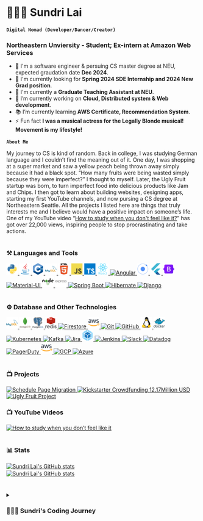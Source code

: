 # 👩🏻‍🎨 Sundri Lai

**`Digital Nomad (Developer/Dancer/Creator)`**

<h3 align="left">Northeastern Unviersity - Student; Ex-intern at Amazon Web Services </h3>
  
- 🚀 I'm a software engineer & persuing CS master degree at NEU, expected graudation date **Dec 2024**.
- 💼 I'm currently looking for **Spring 2024 SDE Internship and 2024 New Grad position**.
- 💼 I'm currently a **Graduate Teaching Assistant at NEU**.
- 🔭 I’m currently working on **Cloud, Distributed system & Web development**.
- 📚 I’m currently learning **AWS Certificate, Recommendation System**.
- ⚡ Fun fact **I was a musical actress for the Legally Blonde musical! Movement is my lifestyle!**

**`About Me`**

My journey to CS is kind of random. Back in college, I was studying German language and I couldn’t find the meaning out of it. One day, I was shopping at a super market and saw a yellow peach being thrown away simply because it had a black spot. “How many fruits were being wasted simply because they were imperfect?” I thought to myself. Later, the Ugly Fruit startup was born, to turn imperfect food into delicious products like Jam and Chips. I then got to learn about building websites, designing apps, starting my first YouTube channels, and now pursing a CS degree at Northeastern Seattle. All the projects I listed here are things that truly interests me and I believe would have a positive impact on someone’s life. One of my YouTube video “[How to study when you don't feel like it?](https://www.youtube.com/channel/UCkK055sGHKk)” has got over 22,000 views, inspiring people to stop procrastinating and take actions.

#

### ⚒️  Languages and Tools
<p align="left">
  <a href="https://www.python.org" target="_blank" rel="noreferrer"> <img src="https://raw.githubusercontent.com/devicons/devicon/master/icons/python/python-original.svg" alt="Python" width="30" height="30"/> </a>
  <a href="https://www.java.com" target="_blank" rel="noreferrer"> <img src="https://raw.githubusercontent.com/devicons/devicon/master/icons/java/java-original.svg" alt="Java" width="30" height="30"/> </a>
  <a href="https://en.wikipedia.org/wiki/C%2B%2B" target="_blank" rel="noreferrer"> <img src="https://raw.githubusercontent.com/devicons/devicon/master/icons/cplusplus/cplusplus-original.svg" alt="C/C++" width="30" height="30"/> </a>
  <a href="https://en.wikipedia.org/wiki/SQL" target="_blank" rel="noreferrer"> <img src="https://raw.githubusercontent.com/devicons/devicon/master/icons/mysql/mysql-original-wordmark.svg" alt="SQL" width="30" height="30"/> </a>
  <a href="https://developer.mozilla.org/en-US/docs/Web/HTML" target="_blank" rel="noreferrer"> <img src="https://raw.githubusercontent.com/devicons/devicon/master/icons/html5/html5-original-wordmark.svg" alt="HTML/CSS" width="30" height="30"/> </a>
  <a href="https://developer.mozilla.org/en-US/docs/Web/JavaScript" target="_blank" rel="noreferrer"> <img src="https://raw.githubusercontent.com/devicons/devicon/master/icons/javascript/javascript-original.svg" alt="JavaScript" width="30" height="30"/> </a>
  <a href="https://www.typescriptlang.org/" target="_blank" rel="noreferrer"> <img src="https://raw.githubusercontent.com/devicons/devicon/master/icons/typescript/typescript-original.svg" alt="TypeScript" width="30" height="30"/> </a>
  <a href="https://reactjs.org/" target="_blank" rel="noreferrer">
    <img src="https://raw.githubusercontent.com/devicons/devicon/master/icons/react/react-original-wordmark.svg" alt="React" width="30" height="30"/>
  </a>
  <a href="https://angular.io" target="_blank" rel="noreferrer">
    <img src="https://angular.io/assets/images/logos/angular/angular.svg" alt="Angular" width="30" height="30"/>
  </a>
  <a href="https://ionicframework.com/" target="_blank" rel="noreferrer">
    <img src="https://raw.githubusercontent.com/devicons/devicon/master/icons/ionic/ionic-original.svg" alt="Ionic" width="30" height="30"/>
  </a>
  <a href="https://flutter.dev/" target="_blank" rel="noreferrer">
    <img src="https://raw.githubusercontent.com/devicons/devicon/master/icons/flutter/flutter-original.svg" alt="Flutter" width="30" height="30"/>
  </a>
  <a href="https://getbootstrap.com/" target="_blank" rel="noreferrer">
    <img src="https://raw.githubusercontent.com/devicons/devicon/master/icons/bootstrap/bootstrap-original.svg" alt="Bootstrap" width="30" height="30"/>
  </a>
  <a href="https://material-ui.com/" target="_blank" rel="noreferrer">
    <img src="https://material-ui.com/static/logo.png" alt="Material-UI" width="30" height="30"/>
  </a>
  <a href="https://nodejs.org" target="_blank" rel="noreferrer">
    <img src="https://raw.githubusercontent.com/devicons/devicon/master/icons/nodejs/nodejs-original-wordmark.svg" alt="Node.js" width="30" height="30"/>
  </a>
  <a href="https://expressjs.com" target="_blank" rel="noreferrer">
    <img src="https://raw.githubusercontent.com/devicons/devicon/master/icons/express/express-original-wordmark.svg" alt="Express" width="30" height="30"/>
  </a>
  <a href="https://spring.io/projects/spring-boot" target="_blank" rel="noreferrer">
    <img src="https://www.vectorlogo.zone/logos/springio/springio-icon.svg" alt="Spring Boot" width="30" height="30"/>
  </a>
  <a href="https://hibernate.org/" target="_blank" rel="noreferrer">
    <img src="https://hibernate.org/images/hibernate-logo.svg" alt="Hibernate" width="30" height="30"/>
  </a>
  <a href="https://www.djangoproject.com/" target="_blank" rel="noreferrer">
    <img src="https://cdn.worldvectorlogo.com/logos/django.svg" alt="Django" width="30" height="30"/>
  </a>
</p>

#
### ⚙️  Database and Other Technologies
<p align="left">
  <!-- Database -->
  <a href="https://www.mysql.com/" target="_blank" rel="noreferrer">
    <img src="https://raw.githubusercontent.com/devicons/devicon/master/icons/mysql/mysql-original-wordmark.svg" alt="MySQL" width="30" height="30"/>
  </a>
  <a href="https://www.mongodb.com/" target="_blank" rel="noreferrer">
    <img src="https://raw.githubusercontent.com/devicons/devicon/master/icons/mongodb/mongodb-original-wordmark.svg" alt="MongoDB" width="30" height="30"/>
  </a>
  <a href="https://www.postgresql.org" target="_blank" rel="noreferrer">
    <img src="https://raw.githubusercontent.com/devicons/devicon/master/icons/postgresql/postgresql-original-wordmark.svg" alt="PostgreSQL" width="30" height="30"/>
  </a>
  <a href="https://redis.io" target="_blank" rel="noreferrer">
    <img src="https://raw.githubusercontent.com/devicons/devicon/master/icons/redis/redis-original-wordmark.svg" alt="Redis" width="30" height="30"/>
  </a>
  <a href="https://firebase.google.com/" target="_blank" rel="noreferrer">
    <img src="https://www.vectorlogo.zone/logos/firebase/firebase-icon.svg" alt="Firestore" width="30" height="30"/>
  </a>
  <a href="https://aws.amazon.com/dynamodb/" target="_blank" rel="noreferrer">
    <img src="https://raw.githubusercontent.com/devicons/devicon/master/icons/amazonwebservices/amazonwebservices-original-wordmark.svg" alt="DynamoDB" width="30" height="30"/>
  </a>
  <!-- Other Technologies -->
  <a href="https://git-scm.com/" target="_blank" rel="noreferrer">
    <img src="https://www.vectorlogo.zone/logos/git-scm/git-scm-icon.svg" alt="Git" width="30" height="30"/>
  </a>
  <a href="https://github.com/" target="_blank" rel="noreferrer">
    <img src="https://github.githubassets.com/images/modules/logos_page/GitHub-Mark.png" alt="GitHub" width="30" height="30"/>
  </a>
  <a href="https://www.linux.org/" target="_blank" rel="noreferrer">
    <img src="https://raw.githubusercontent.com/devicons/devicon/master/icons/linux/linux-original.svg" alt="Linux" width="30" height="30"/>
  </a>
  <a href="https://www.docker.com/" target="_blank" rel="noreferrer">
    <img src="https://raw.githubusercontent.com/devicons/devicon/master/icons/docker/docker-original-wordmark.svg" alt="Docker" width="30" height="30"/>
  </a>
  <a href="https://kubernetes.io" target="_blank" rel="noreferrer">
    <img src="https://www.vectorlogo.zone/logos/kubernetes/kubernetes-icon.svg" alt="Kubernetes" width="30" height="30"/>
  </a>
  <a href="https://kafka.apache.org/" target="_blank" rel="noreferrer">
    <img src="https://www.vectorlogo.zone/logos/apache_kafka/apache_kafka-icon.svg" alt="Kafka" width="30" height="30"/>
  </a>
  <a href="https://www.atlassian.com/software/jira" target="_blank" rel="noreferrer">
    <img src="https://wac-cdn.atlassian.com/assets/img/favicons/atlassian/favicon.png" alt="Jira" width="30" height="30"/>
  </a>
  <a href="https://webpack.js.org/" target="_blank" rel="noreferrer">
    <img src="https://raw.githubusercontent.com/devicons/devicon/master/icons/webpack/webpack-original.svg" alt="Webpack" width="30" height="30"/>
  </a>
  <a href="https://www.jenkins.io" target="_blank" rel="noreferrer">
    <img src="https://www.vectorlogo.zone/logos/jenkins/jenkins-icon.svg" alt="Jenkins" width="30" height="30"/>
  </a>
  <a href="https://slack.com/" target="_blank" rel="noreferrer">
    <img src="https://a.slack-edge.com/80588/marketing/img/meta/favicon-32.png" alt="Slack" width="30" height="30"/>
  </a>
<a href="https://www.datadoghq.com/" target="_blank" rel="noreferrer">
  <img src="https://upload.wikimedia.org/wikipedia/en/thumb/7/7e/Datadog_logo.svg/1200px-Datadog_logo.svg.png" alt="Datadog" width="30" height="30"/>
</a>
<a href="https://www.pagerduty.com/" target="_blank" rel="noreferrer">
  <img src="https://seeklogo.com/images/P/pagerduty-logo-5D4CB81758-seeklogo.com.png" alt="PagerDuty" width="30" height="30"/>
</a>

  <!-- AWS (Amazon Web Services) -->
<a href="https://aws.amazon.com/" target="_blank" rel="noreferrer">
  <img src="https://raw.githubusercontent.com/devicons/devicon/master/icons/amazonwebservices/amazonwebservices-original-wordmark.svg" alt="AWS" width="30" height="30"/>
</a>

<!-- GCP (Google Cloud Platform) -->
<a href="https://cloud.google.com/" target="_blank" rel="noreferrer">
  <img src="https://www.vectorlogo.zone/logos/google_cloud/google_cloud-icon.svg" alt="GCP" width="30" height="30"/>
</a>

<!-- Azure (Microsoft Azure) -->
<a href="https://azure.microsoft.com/" target="_blank" rel="noreferrer">
  <img src="https://azure.microsoft.com/svghandler/cloud/build/20191104.2/Azure/Logo/dark/Azure-Logo.png" alt="Azure" width="30" height="30"/>
</a>
</p>


#
### 📺 Projects 


<!-- BEGIN YOUTUBE-CARDS -->

<a href="https://online.fliphtml5.com/qspfy/pwfg/#p=1">
  <img src="https://i.imgur.com/sognYMp.png" alt="Schedule Page Migration" width="300" height="300" style="border-radius: 5;">
</a>
<a href="https://www.kickstarter.com/projects/ecoflow/ecoflow-delta-pro">
  <img src="https://i.imgur.com/R80vsjH.png" alt="Kickstarter Crowdfunding 12.17Million USD " width="300" height="300" style="border-radius: 5;">
</a>
<a href="https://jasminchina.wixsite.com/chowchowfruit/shop">
  <img src="https://i.imgur.com/bOyiNlb.png" alt="Ugly Fruit Project" width="300" height="300" style="border-radius: 5;">
</a>

### 📺 YouTube Videos 
<a href="https://www.youtube.com/watch?v=kKm055sGHKk&t=3s">
  <img src="https://i.imgur.com/SLTt4ay.png" alt="How to study when you don’t feel like it" width="300" height="300" style="border-radius: 5;">
</a>

#
### 📊 Stats
<div>
  <a href="https://github.com/anuraghazra/github-readme-stats#gh-light-mode-only">
    <img align="center" src="https://github-readme-stats.vercel.app/api?username=yantinglai&count_private=true&show_icons=true" alt="Sundri Lai's GitHub stats" />
</div>
  </a>
  <a href="https://github.com/anuraghazra/github-readme-stats#gh-dark-mode-only">
    <img align="center" src="https://github-readme-stats.vercel.app/api?username=yantinglai&count_private=true&show_icons=true&theme=radical" alt="Sundri Lai's GitHub stats" />
  </a>
</div>

#

<details>
 <summary><h3>👩🏻‍💻 Sundri's Coding Journey</h3></summary>
  My journey to CS is kind of random. Back in college, I was studying German language and I couldn’t find the meaning out of it. One day, I was shopping at a super market and saw a yellow peach being thrown away simply because it had a black spot. “How many fruits were being wasted simply because they were imperfect?” I thought to myself. Later, the Ugly Fruit startup was born, to turn imperfect food into delicious products like Jam and Chips. I then got to learn about building websites, designing apps, starting my first YouTube channels, and now pursing a CS degree at Northeastern Seattle. All the projects I listed here are things that truly interests me and I believe would have a positive impact on someone’s life. One of my YouTube video “[How to study when you don't feel like it?](https://www.youtube.com/channel/UCkK055sGHKk)” has got over 22,000 views, inspiring people to stop procrastinating and take actions.

  <br>
   
   Where am I right now? I have finished my summer internship at Peloton and developed a micro-service from back to front. I feel like frontend is very straight forward, but backend is really the things that give the whole application the back and bones. I also know machine learning, AI is just a very hot topic right now, so getting some knowledge in that is important. I am trying to teach myself to do the hard things first. And if I ever look back on what I have written, I hope what I do does achieve these following principles:
    
   1. Do the things that truly interest you, and do it because it solves a real-life problem. If not, build something fun.
   2. Do the right thing, don't get pressured by time and visa.
   3. Do the difficult thing first.

   Let's write down what I hope to achieve in 2024 and look back and see if they actually come true:
   1. Find 2024 spring / summer internships.
   2. Look for 2024 May new grad roles.
   3. Get back to dance practice.



<!-- Demo any fun or small projects here: like fish eating dots or some other stuff -->

